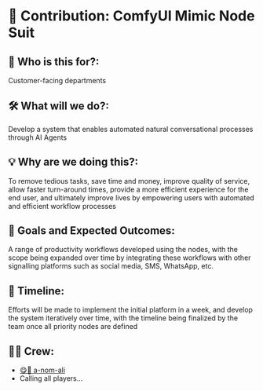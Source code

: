 # 🎯 Contribution: ComfyUI Mimic Node Suit

## 👫 **Who is this for?**:
Customer-facing departments

## 🛠️ **What will we do?**:
Develop a system that enables automated natural conversational processes through AI Agents

## 💡 **Why are we doing this?**:
To remove tedious tasks, save time and money, improve quality of
service, allow faster turn-around times, provide a more efficient
experience for the end user, and ultimately improve lives by
empowering users with automated and efficient workflow processes

## 🔎 **Goals and Expected Outcomes**:
A range of productivity workflows developed using the nodes, with the
scope being expanded over time by integrating these workflows with
other signalling platforms such as social media, SMS, WhatsApp, etc.

## 📅 **Timeline**:
Efforts will be made to implement the initial platform in a week, and
develop the system iteratively over time, with the timeline being
finalized by the team once all priority nodes are defined

## 👨‍💻 **Crew**:
- [😋🥊 a-nom-ali](https://github.com/a-nom-ali)
- Calling all players...
